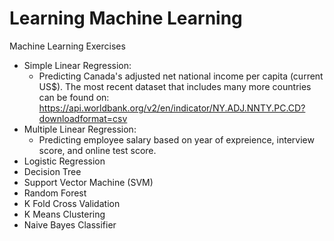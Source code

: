 # Learning Machine Learning
Machine Learning Exercises<br />
- Simple Linear Regression:<br />
  - Predicting Canada's adjusted net national income per capita (current US$). The most recent dataset that includes many more countries can be found on: https://api.worldbank.org/v2/en/indicator/NY.ADJ.NNTY.PC.CD?downloadformat=csv
- Multiple Linear Regression:<br />
  - Predicting employee salary based on year of expreience, interview score, and online test score.
- Logistic Regression<br />
- Decision Tree<br />
- Support Vector Machine (SVM)<br />
- Random Forest<br />
- K Fold Cross Validation<br />
- K Means Clustering<br />
- Naive Bayes Classifier
